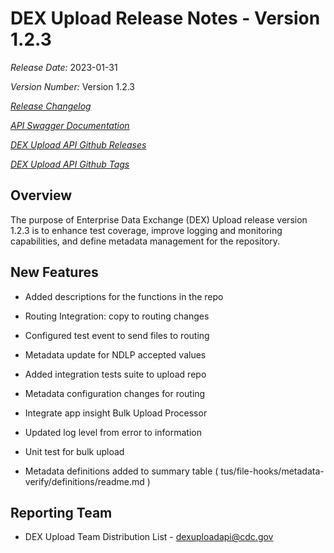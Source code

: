 # DEX Upload Release Notes - Version 1.2.3

 

*Release Date:* 2023-01-31  <br/>

*Version Number:* Version 1.2.3  <br/>

*[Release Changelog](https://github.com/CDCgov/data-exchange-upload/blob/main/CHANGELOG.md)*  <br/>

*[API Swagger Documentation](https://cdcgov.github.io/data-exchange-upload/)* <br/>

*[DEX Upload API Github Releases](https://github.com/CDCgov/data-exchange-upload/releases)* <br/>

*[DEX Upload API Github Tags](https://github.com/CDCgov/data-exchange-upload/tags)*

 

## Overview

The purpose of Enterprise Data Exchange (DEX) Upload release version 1.2.3 is to enhance test coverage, improve logging and monitoring capabilities, and define metadata management for the repository.

 

## New Features

- Added descriptions for the functions in the repo

- Routing Integration: copy to routing changes

- Configured test event to send files to routing

- Metadata update for NDLP accepted values

- Added integration tests suite to upload repo

- Metadata configuration changes for routing

- Integrate app insight Bulk Upload Processor

- Updated log level from error to information

- Unit test for bulk upload

- Metadata definitions added to summary table  ( tus/file-hooks/metadata-verify/definitions/readme.md )

 

## Reporting Team

- DEX Upload Team Distribution List - dexuploadapi@cdc.gov